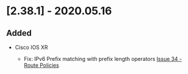 # [2.38.1] - 2020.05.16

## Added

* Cisco IOS XR
    
  * Fix: IPv6 Prefix matching with prefix length operators [Issue 34 - Route Policies](https://github.com/heyglen/network_tech/issues/34)
